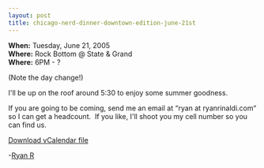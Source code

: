 ```yaml
---
layout: post
title: chicago-nerd-dinner-downtown-edition-june-21st
---
```

**When:** Tuesday, June 21, 2005\
**Where:** Rock Bottom @ State & Grand\
**Where:** 6PM - ?

(Note the day change!)

I'll be up on the roof around 5:30 to enjoy some summer goodness.

If you are going to be coming, send me an email at “ryan at
ryanrinaldi.com“ so I can get a headcount.  If you like, I'll shoot you
my cell number so you can find us.

[Download vCalendar
file](http://www.ryanrinaldi.com/vcals/nerddinner.vcs)

-[Ryan R](http://blogs.geekdojo.net/ryan)
